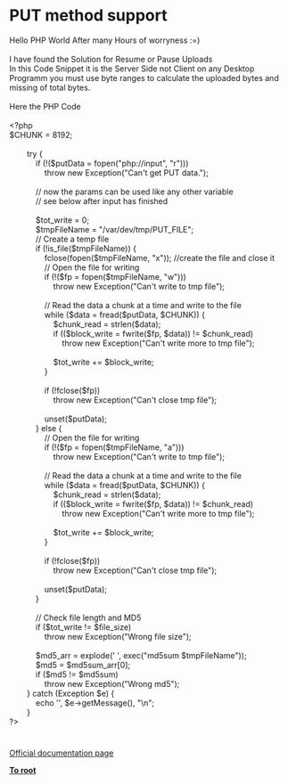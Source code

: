 # PUT method support




<div class="phpcode"><span class="html">
Hello PHP World After many Hours of worryness :=)
<br>
<br>I have found the Solution for Resume or Pause Uploads
<br>In this Code Snippet it is the Server Side not Client on any Desktop Programm you must use byte ranges to calculate the uploaded bytes and missing of total bytes.
<br>
<br>Here the PHP Code
<br>
<br><span class="default">&lt;?php
<br>$CHUNK </span><span class="keyword">= </span><span class="default">8192</span><span class="keyword">;
<br>
<br>&#xA0; &#xA0; &#xA0; &#xA0; try {
<br>&#xA0; &#xA0; &#xA0; &#xA0; &#xA0; &#xA0; if (!(</span><span class="default">$putData </span><span class="keyword">= </span><span class="default">fopen</span><span class="keyword">(</span><span class="string">&quot;php://input&quot;</span><span class="keyword">, </span><span class="string">&quot;r&quot;</span><span class="keyword">)))
<br>&#xA0; &#xA0; &#xA0; &#xA0; &#xA0; &#xA0; &#xA0; &#xA0; throw new </span><span class="default">Exception</span><span class="keyword">(</span><span class="string">&quot;Can&apos;t get PUT data.&quot;</span><span class="keyword">);
<br>
<br>&#xA0; &#xA0; &#xA0; &#xA0; &#xA0; &#xA0; </span><span class="comment">// now the params can be used like any other variable
<br>&#xA0; &#xA0; &#xA0; &#xA0; &#xA0; &#xA0; // see below after input has finished
<br>
<br>&#xA0; &#xA0; &#xA0; &#xA0; &#xA0; &#xA0; </span><span class="default">$tot_write </span><span class="keyword">= </span><span class="default">0</span><span class="keyword">;
<br>&#xA0; &#xA0; &#xA0; &#xA0; &#xA0; &#xA0; </span><span class="default">$tmpFileName </span><span class="keyword">= </span><span class="string">&quot;/var/dev/tmp/PUT_FILE&quot;</span><span class="keyword">;
<br>&#xA0; &#xA0; &#xA0; &#xA0; &#xA0; &#xA0; </span><span class="comment">// Create a temp file
<br>&#xA0; &#xA0; &#xA0; &#xA0; &#xA0; &#xA0; </span><span class="keyword">if (!</span><span class="default">is_file</span><span class="keyword">(</span><span class="default">$tmpFileName</span><span class="keyword">)) {
<br>&#xA0; &#xA0; &#xA0; &#xA0; &#xA0; &#xA0; &#xA0; &#xA0; </span><span class="default">fclose</span><span class="keyword">(</span><span class="default">fopen</span><span class="keyword">(</span><span class="default">$tmpFileName</span><span class="keyword">, </span><span class="string">&quot;x&quot;</span><span class="keyword">)); </span><span class="comment">//create the file and close it
<br>&#xA0; &#xA0; &#xA0; &#xA0; &#xA0; &#xA0; &#xA0; &#xA0; // Open the file for writing
<br>&#xA0; &#xA0; &#xA0; &#xA0; &#xA0; &#xA0; &#xA0; &#xA0; </span><span class="keyword">if (!(</span><span class="default">$fp </span><span class="keyword">= </span><span class="default">fopen</span><span class="keyword">(</span><span class="default">$tmpFileName</span><span class="keyword">, </span><span class="string">&quot;w&quot;</span><span class="keyword">)))
<br>&#xA0; &#xA0; &#xA0; &#xA0; &#xA0; &#xA0; &#xA0; &#xA0; &#xA0; &#xA0; throw new </span><span class="default">Exception</span><span class="keyword">(</span><span class="string">&quot;Can&apos;t write to tmp file&quot;</span><span class="keyword">);
<br>
<br>&#xA0; &#xA0; &#xA0; &#xA0; &#xA0; &#xA0; &#xA0; &#xA0; </span><span class="comment">// Read the data a chunk at a time and write to the file
<br>&#xA0; &#xA0; &#xA0; &#xA0; &#xA0; &#xA0; &#xA0; &#xA0; </span><span class="keyword">while (</span><span class="default">$data </span><span class="keyword">= </span><span class="default">fread</span><span class="keyword">(</span><span class="default">$putData</span><span class="keyword">, </span><span class="default">$CHUNK</span><span class="keyword">)) {
<br>&#xA0; &#xA0; &#xA0; &#xA0; &#xA0; &#xA0; &#xA0; &#xA0; &#xA0; &#xA0; </span><span class="default">$chunk_read </span><span class="keyword">= </span><span class="default">strlen</span><span class="keyword">(</span><span class="default">$data</span><span class="keyword">);
<br>&#xA0; &#xA0; &#xA0; &#xA0; &#xA0; &#xA0; &#xA0; &#xA0; &#xA0; &#xA0; if ((</span><span class="default">$block_write </span><span class="keyword">= </span><span class="default">fwrite</span><span class="keyword">(</span><span class="default">$fp</span><span class="keyword">, </span><span class="default">$data</span><span class="keyword">)) != </span><span class="default">$chunk_read</span><span class="keyword">)
<br>&#xA0; &#xA0; &#xA0; &#xA0; &#xA0; &#xA0; &#xA0; &#xA0; &#xA0; &#xA0; &#xA0; &#xA0; throw new </span><span class="default">Exception</span><span class="keyword">(</span><span class="string">&quot;Can&apos;t write more to tmp file&quot;</span><span class="keyword">);
<br>
<br>&#xA0; &#xA0; &#xA0; &#xA0; &#xA0; &#xA0; &#xA0; &#xA0; &#xA0; &#xA0; </span><span class="default">$tot_write </span><span class="keyword">+= </span><span class="default">$block_write</span><span class="keyword">;
<br>&#xA0; &#xA0; &#xA0; &#xA0; &#xA0; &#xA0; &#xA0; &#xA0; }
<br>
<br>&#xA0; &#xA0; &#xA0; &#xA0; &#xA0; &#xA0; &#xA0; &#xA0; if (!</span><span class="default">fclose</span><span class="keyword">(</span><span class="default">$fp</span><span class="keyword">))
<br>&#xA0; &#xA0; &#xA0; &#xA0; &#xA0; &#xA0; &#xA0; &#xA0; &#xA0; &#xA0; throw new </span><span class="default">Exception</span><span class="keyword">(</span><span class="string">&quot;Can&apos;t close tmp file&quot;</span><span class="keyword">);
<br>
<br>&#xA0; &#xA0; &#xA0; &#xA0; &#xA0; &#xA0; &#xA0; &#xA0; unset(</span><span class="default">$putData</span><span class="keyword">);
<br>&#xA0; &#xA0; &#xA0; &#xA0; &#xA0; &#xA0; } else {
<br>&#xA0; &#xA0; &#xA0; &#xA0; &#xA0; &#xA0; &#xA0; &#xA0; </span><span class="comment">// Open the file for writing
<br>&#xA0; &#xA0; &#xA0; &#xA0; &#xA0; &#xA0; &#xA0; &#xA0; </span><span class="keyword">if (!(</span><span class="default">$fp </span><span class="keyword">= </span><span class="default">fopen</span><span class="keyword">(</span><span class="default">$tmpFileName</span><span class="keyword">, </span><span class="string">&quot;a&quot;</span><span class="keyword">)))
<br>&#xA0; &#xA0; &#xA0; &#xA0; &#xA0; &#xA0; &#xA0; &#xA0; &#xA0; &#xA0; throw new </span><span class="default">Exception</span><span class="keyword">(</span><span class="string">&quot;Can&apos;t write to tmp file&quot;</span><span class="keyword">);
<br>
<br>&#xA0; &#xA0; &#xA0; &#xA0; &#xA0; &#xA0; &#xA0; &#xA0; </span><span class="comment">// Read the data a chunk at a time and write to the file
<br>&#xA0; &#xA0; &#xA0; &#xA0; &#xA0; &#xA0; &#xA0; &#xA0; </span><span class="keyword">while (</span><span class="default">$data </span><span class="keyword">= </span><span class="default">fread</span><span class="keyword">(</span><span class="default">$putData</span><span class="keyword">, </span><span class="default">$CHUNK</span><span class="keyword">)) {
<br>&#xA0; &#xA0; &#xA0; &#xA0; &#xA0; &#xA0; &#xA0; &#xA0; &#xA0; &#xA0; </span><span class="default">$chunk_read </span><span class="keyword">= </span><span class="default">strlen</span><span class="keyword">(</span><span class="default">$data</span><span class="keyword">);
<br>&#xA0; &#xA0; &#xA0; &#xA0; &#xA0; &#xA0; &#xA0; &#xA0; &#xA0; &#xA0; if ((</span><span class="default">$block_write </span><span class="keyword">= </span><span class="default">fwrite</span><span class="keyword">(</span><span class="default">$fp</span><span class="keyword">, </span><span class="default">$data</span><span class="keyword">)) != </span><span class="default">$chunk_read</span><span class="keyword">)
<br>&#xA0; &#xA0; &#xA0; &#xA0; &#xA0; &#xA0; &#xA0; &#xA0; &#xA0; &#xA0; &#xA0; &#xA0; throw new </span><span class="default">Exception</span><span class="keyword">(</span><span class="string">&quot;Can&apos;t write more to tmp file&quot;</span><span class="keyword">);
<br>
<br>&#xA0; &#xA0; &#xA0; &#xA0; &#xA0; &#xA0; &#xA0; &#xA0; &#xA0; &#xA0; </span><span class="default">$tot_write </span><span class="keyword">+= </span><span class="default">$block_write</span><span class="keyword">;
<br>&#xA0; &#xA0; &#xA0; &#xA0; &#xA0; &#xA0; &#xA0; &#xA0; }
<br>
<br>&#xA0; &#xA0; &#xA0; &#xA0; &#xA0; &#xA0; &#xA0; &#xA0; if (!</span><span class="default">fclose</span><span class="keyword">(</span><span class="default">$fp</span><span class="keyword">))
<br>&#xA0; &#xA0; &#xA0; &#xA0; &#xA0; &#xA0; &#xA0; &#xA0; &#xA0; &#xA0; throw new </span><span class="default">Exception</span><span class="keyword">(</span><span class="string">&quot;Can&apos;t close tmp file&quot;</span><span class="keyword">);
<br>
<br>&#xA0; &#xA0; &#xA0; &#xA0; &#xA0; &#xA0; &#xA0; &#xA0; unset(</span><span class="default">$putData</span><span class="keyword">);
<br>&#xA0; &#xA0; &#xA0; &#xA0; &#xA0; &#xA0; }
<br>
<br>&#xA0; &#xA0; &#xA0; &#xA0; &#xA0; &#xA0; </span><span class="comment">// Check file length and MD5
<br>&#xA0; &#xA0; &#xA0; &#xA0; &#xA0; &#xA0; </span><span class="keyword">if (</span><span class="default">$tot_write </span><span class="keyword">!= </span><span class="default">$file_size</span><span class="keyword">)
<br>&#xA0; &#xA0; &#xA0; &#xA0; &#xA0; &#xA0; &#xA0; &#xA0; throw new </span><span class="default">Exception</span><span class="keyword">(</span><span class="string">&quot;Wrong file size&quot;</span><span class="keyword">);
<br>
<br>&#xA0; &#xA0; &#xA0; &#xA0; &#xA0; &#xA0; </span><span class="default">$md5_arr </span><span class="keyword">= </span><span class="default">explode</span><span class="keyword">(</span><span class="string">&apos; &apos;</span><span class="keyword">, </span><span class="default">exec</span><span class="keyword">(</span><span class="string">&quot;md5sum </span><span class="default">$tmpFileName</span><span class="string">&quot;</span><span class="keyword">));
<br>&#xA0; &#xA0; &#xA0; &#xA0; &#xA0; &#xA0; </span><span class="default">$md5 </span><span class="keyword">= </span><span class="default">$md5sum_arr</span><span class="keyword">[</span><span class="default">0</span><span class="keyword">];
<br>&#xA0; &#xA0; &#xA0; &#xA0; &#xA0; &#xA0; if (</span><span class="default">$md5 </span><span class="keyword">!= </span><span class="default">$md5sum</span><span class="keyword">)
<br>&#xA0; &#xA0; &#xA0; &#xA0; &#xA0; &#xA0; &#xA0; &#xA0; throw new </span><span class="default">Exception</span><span class="keyword">(</span><span class="string">&quot;Wrong md5&quot;</span><span class="keyword">);
<br>&#xA0; &#xA0; &#xA0; &#xA0; } catch (</span><span class="default">Exception $e</span><span class="keyword">) {
<br>&#xA0; &#xA0; &#xA0; &#xA0; &#xA0; &#xA0; echo </span><span class="string">&apos;&apos;</span><span class="keyword">, </span><span class="default">$e</span><span class="keyword">-&gt;</span><span class="default">getMessage</span><span class="keyword">(), </span><span class="string">&quot;\n&quot;</span><span class="keyword">;
<br>&#xA0; &#xA0; &#xA0; &#xA0; }
<br></span><span class="default">?&gt;</span>
</span>
</div>
  

#

[Official documentation page](https://www.php.net/manual/en/features.file-upload.put-method.php)

**[To root](/README.md)**